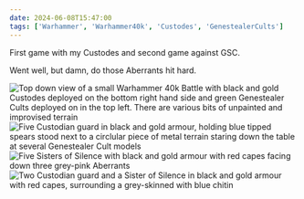```yaml
---
date: 2024-06-08T15:47:00
tags: ['Warhammer', 'Warhammer40k', 'Custodes', 'GenestealerCults']
---
```


First game with my Custodes and second game against GSC.

Went well, but damn, do those Aberrants hit hard.

![Top down view of a small Warhammer 40k Battle with black and gold Custodes deployed on the bottom right hand side and green Genestealer Cults deployed on in the top left. There are various bits of unpainted and improvised terrain](https://cdn.geekyaubergine.com/2024/06/08/IMG_6684.jpeg)
![Five Custodian guard in black and gold armour, holding blue tipped spears stood next to a circlular piece of metal terrain staring down the table at several Genestealer Cult models](https://cdn.geekyaubergine.com/2024/06/08/IMG_6689.jpeg)
![Five Sisters of Silence with black and gold armour with red capes facing down three grey-pink Aberrants](https://cdn.geekyaubergine.com/2024/06/08/IMG_6703.jpeg)
![Two Custodian guard and a Sister of Silence in black and gold armour with red capes, surrounding a grey-skinned with blue chitin ](https://cdn.geekyaubergine.com/2024/06/08/IMG_6705.jpeg)
